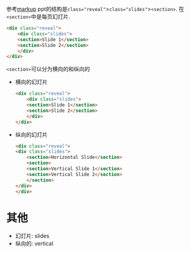 参考[markup](https://revealjs.com/markup/)
ppt的结构是`class="reveal"`>`class="slides"`>`<section>`. 在`<section>`中是每页幻灯片.


```html
<div class="reveal">
    <div class="slides">
    <section>Slide 1</section>
    <section>Slide 2</section>
    </div>
</div>
```

`<section>`可以分为横向的和纵向的

- 横向的幻灯片

    ```html
    <div class="reveal">
        <div class="slides">
        <section>Slide 1</section>
        <section>Slide 2</section>
        </div>
    </div>
    ```

- 纵向的幻灯片

    ```html
    <div class="reveal">
    <div class="slides">
        <section>Horizontal Slide</section>
        <section>
        <section>Vertical Slide 1</section>
        <section>Vertical Slide 2</section>
        </section>
    </div>
    </div>
    ```





# 其他
- 幻灯片: slides
- 纵向的: vertical